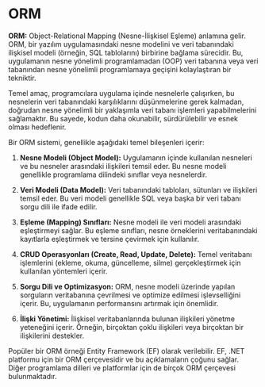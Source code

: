 ﻿
# ORM
**ORM:** Object-Relational Mapping (Nesne-İlişkisel Eşleme) anlamına gelir. ORM, bir yazılım uygulamasındaki nesne modelini ve veri tabanındaki ilişkisel modeli (örneğin, SQL tablolarını) birbirine bağlama sürecidir. Bu, uygulamanın nesne yönelimli programlamadan (OOP) veri tabanına veya veri tabanından nesne yönelimli programlamaya geçişini kolaylaştıran bir tekniktir.

Temel amaç, programcılara uygulama içinde nesnelerle çalışırken, bu nesnelerin veri tabanındaki karşılıklarını düşünmelerine gerek kalmadan, doğrudan nesne yönelimli bir yaklaşımla veri tabanı işlemleri yapabilmelerini sağlamaktır. Bu sayede, kodun daha okunabilir, sürdürülebilir ve esnek olması hedeflenir.

Bir ORM sistemi, genellikle aşağıdaki temel bileşenleri içerir:

1. **Nesne Modeli (Object Model):** Uygulamanın içinde kullanılan nesneleri ve bu nesneler arasındaki ilişkileri temsil eder. Bu nesne modeli genellikle programlama dilindeki sınıflar veya nesnelerdir.

2. **Veri Modeli (Data Model):** Veri tabanındaki tabloları, sütunları ve ilişkileri temsil eder. Bu veri modeli genellikle SQL veya başka bir veri tabanı sorgu dili ile ifade edilir.

3. **Eşleme (Mapping) Sınıfları:** Nesne modeli ile veri modeli arasındaki eşleştirmeyi sağlar. Bu eşleme sınıfları, nesne örneklerini veritabanındaki kayıtlarla eşleştirmek ve tersine çevirmek için kullanılır.

4. **CRUD Operasyonları (Create, Read, Update, Delete):** Temel veritabanı işlemlerini (ekleme, okuma, güncelleme, silme) gerçekleştirmek için kullanılan yöntemleri içerir.

5. **Sorgu Dili ve Optimizasyon:** ORM, nesne modeli üzerinde yapılan sorguların veritabanına çevrilmesi ve optimize edilmesi işlevselliğini içerir. Bu, uygulamanın performansını artırmak için önemlidir.

6. **İlişki Yönetimi:** İlişkisel veritabanlarında bulunan ilişkileri yönetme yeteneğini içerir. Örneğin, birçoktan çoklu ilişkileri veya birçoktan bir ilişkilerini destekler.

Popüler bir ORM örneği Entity Framework (EF) olarak verilebilir. EF, .NET platformu için bir ORM çerçevesidir ve bu açıklamaların çoğunu sağlar. Diğer programlama dilleri ve platformlar için de birçok ORM çerçevesi bulunmaktadır.
